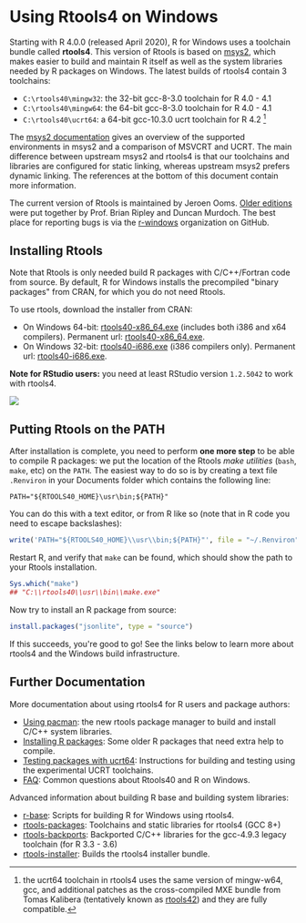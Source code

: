 # Using Rtools4 on Windows

Starting with R 4.0.0 (released April 2020), R for Windows uses a toolchain bundle called **rtools4**. This version of Rtools is based on [msys2](https://www.msys2.org/), which makes easier to build and maintain R itself as well as the system libraries needed by R packages on Windows. The latest builds of rtools4 contain 3 toolchains:

 - `C:\rtools40\mingw32`: the 32-bit gcc-8-3.0 toolchain for R 4.0 - 4.1
 - `C:\rtools40\mingw64`: the 64-bit gcc-8-3.0 toolchain for R 4.0 - 4.1
 - `C:\rtools40\ucrt64`: a 64-bit gcc-10.3.0 ucrt toolchain for R 4.2 [^1]

The [msys2 documentation](https://www.msys2.org/docs/environments/#msvcrt-vs-ucrt) gives an overview of the supported environments in msys2 and a comparison of MSVCRT and UCRT. The main difference between upstream msys2 and rtools4 is that our toolchains and libraries are configured for static linking, whereas upstream msys2 prefers dynamic linking. The references at the bottom of this document contain more information.

The current version of Rtools is maintained by Jeroen Ooms. [Older editions](https://cran.r-project.org/bin/windows/Rtools/history.html) were put together by Prof. Brian Ripley and Duncan Murdoch. The best place for reporting bugs is via the [r-windows](https://github.com/r-windows) organization on GitHub.

## Installing Rtools

Note that Rtools is only needed build R packages with C/C++/Fortran code from source. By default, R for Windows installs the precompiled "binary packages" from CRAN, for which you do not need Rtools.

To use rtools, download the installer from CRAN:

 - On Windows 64-bit: [rtools40-x86_64.exe](https://cran.r-project.org/bin/windows/Rtools/rtools40-x86_64.exe) (includes both i386 and x64 compilers). Permanent url: [rtools40-x86_64.exe](https://github.com/r-windows/rtools-installer/releases/download/2022-02-06/rtools40-x86_64.exe).
 - On Windows 32-bit: [rtools40-i686.exe](https://cran.r-project.org/bin/windows/Rtools/rtools40-i686.exe) (i386 compilers only). Permanent url: [rtools40-i686.exe](https://github.com/r-windows/rtools-installer/releases/download/2020-05-05/rtools40-i686.exe).
 
__Note for RStudio users:__ you need at least RStudio version `1.2.5042` to work with rtools4.


![](https://user-images.githubusercontent.com/216319/79896057-25fa8000-8408-11ea-9069-d01bfbd67786.png)


## Putting Rtools on the PATH

After installation is complete, you need to perform __one more step__ to be able to compile R packages: we put the location of the Rtools _make utilities_ (`bash`, `make`, etc) on the `PATH`. The easiest way to do so is by creating a text file `.Renviron` in your Documents folder which contains the following line:

```
PATH="${RTOOLS40_HOME}\usr\bin;${PATH}"
```

You can do this with a text editor, or from R like so (note that in R code you need to escape backslashes):

```r
write('PATH="${RTOOLS40_HOME}\\usr\\bin;${PATH}"', file = "~/.Renviron", append = TRUE)
```

Restart R, and verify that `make` can be found, which should show the path to your Rtools installation.

```r
Sys.which("make")
## "C:\\rtools40\\usr\\bin\\make.exe"
```

Now try to install an R package from source:

```r
install.packages("jsonlite", type = "source")
```

If this succeeds, you're good to go! See the links below to learn more about rtools4 and the Windows build infrastructure.


## Further Documentation

More documentation about using rtools4 for R users and package authors:

 - [Using pacman](https://github.com/r-windows/docs/blob/master/rtools40.md#readme): the new rtools package manager to build and install C/C++ system libraries.
 - [Installing R packages](https://github.com/r-windows/docs/blob/master/packages.md#readme): Some older R packages that need extra help to compile.
 - [Testing packages with ucrt64](https://github.com/r-windows/docs/blob/master/ucrt.md#readme): Instructions for building and testing using the experimental UCRT toolchains.
 - [FAQ](https://github.com/r-windows/docs/blob/master/faq.md#readme): Common questions about Rtools40 and R on Windows.

Advanced information about building R base and building system libraries:

 - [r-base](https://github.com/r-windows/r-base#readme): Scripts for building R for Windows using rtools4.
 - [rtools-packages](https://github.com/r-windows/rtools-packages#readme): Toolchains and static libraries for rtools4 (GCC 8+)
 - [rtools-backports](https://github.com/r-windows/rtools-backports#readme): Backported C/C++ libraries for the gcc-4.9.3 legacy toolchain (for R 3.3 - 3.6)
 - [rtools-installer](https://github.com/r-windows/rtools-installer#readme): Builds the rtools4 installer bundle.

[^1]: the ucrt64 toolchain in rtools4 uses the same version of mingw-w64, gcc, and additional patches as the cross-compiled MXE bundle from Tomas Kalibera (tentatively known as [rtools42](https://developer.r-project.org/WindowsBuilds/winutf8/ucrt3/howto.html)) and they are fully compatible.

